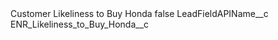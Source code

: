 <?xml version="1.0" encoding="UTF-8"?>
<CustomMetadata xmlns="http://soap.sforce.com/2006/04/metadata" xmlns:xsi="http://www.w3.org/2001/XMLSchema-instance" xmlns:xsd="http://www.w3.org/2001/XMLSchema">
    <label>Customer Likeliness to Buy Honda</label>
    <protected>false</protected>
    <values>
        <field>LeadFieldAPIName__c</field>
        <value xsi:type="xsd:string">ENR_Likeliness_to_Buy_Honda__c</value>
    </values>
</CustomMetadata>
